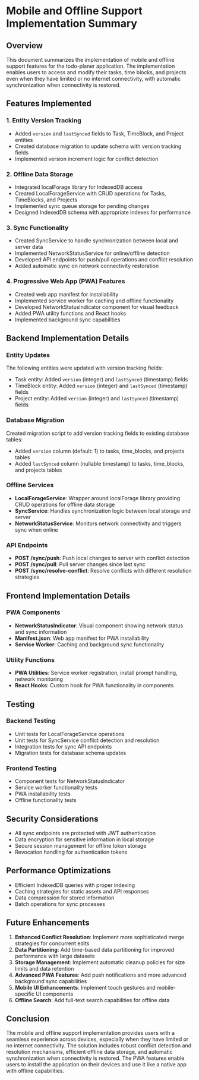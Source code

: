 # Mobile and Offline Support Implementation Summary

## Overview

This document summarizes the implementation of mobile and offline support features for the todo-planer application. The implementation enables users to access and modify their tasks, time blocks, and projects even when they have limited or no internet connectivity, with automatic synchronization when connectivity is restored.

## Features Implemented

### 1. Entity Version Tracking
- Added `version` and `lastSynced` fields to Task, TimeBlock, and Project entities
- Created database migration to update schema with version tracking fields
- Implemented version increment logic for conflict detection

### 2. Offline Data Storage
- Integrated localForage library for IndexedDB access
- Created LocalForageService with CRUD operations for Tasks, TimeBlocks, and Projects
- Implemented sync queue storage for pending changes
- Designed IndexedDB schema with appropriate indexes for performance

### 3. Sync Functionality
- Created SyncService to handle synchronization between local and server data
- Implemented NetworkStatusService for online/offline detection
- Developed API endpoints for push/pull operations and conflict resolution
- Added automatic sync on network connectivity restoration

### 4. Progressive Web App (PWA) Features
- Created web app manifest for installability
- Implemented service worker for caching and offline functionality
- Developed NetworkStatusIndicator component for visual feedback
- Added PWA utility functions and React hooks
- Implemented background sync capabilities

## Backend Implementation Details

### Entity Updates
The following entities were updated with version tracking fields:
- Task entity: Added `version` (integer) and `lastSynced` (timestamp) fields
- TimeBlock entity: Added `version` (integer) and `lastSynced` (timestamp) fields
- Project entity: Added `version` (integer) and `lastSynced` (timestamp) fields

### Database Migration
Created migration script to add version tracking fields to existing database tables:
- Added `version` column (default: 1) to tasks, time_blocks, and projects tables
- Added `lastSynced` column (nullable timestamp) to tasks, time_blocks, and projects tables

### Offline Services
- **LocalForageService**: Wrapper around localForage library providing CRUD operations for offline data storage
- **SyncService**: Handles synchronization logic between local storage and server
- **NetworkStatusService**: Monitors network connectivity and triggers sync when online

### API Endpoints
- **POST /sync/push**: Push local changes to server with conflict detection
- **POST /sync/pull**: Pull server changes since last sync
- **POST /sync/resolve-conflict**: Resolve conflicts with different resolution strategies

## Frontend Implementation Details

### PWA Components
- **NetworkStatusIndicator**: Visual component showing network status and sync information
- **Manifest.json**: Web app manifest for PWA installability
- **Service Worker**: Caching and background sync functionality

### Utility Functions
- **PWA Utilities**: Service worker registration, install prompt handling, network monitoring
- **React Hooks**: Custom hook for PWA functionality in components

## Testing

### Backend Testing
- Unit tests for LocalForageService operations
- Unit tests for SyncService conflict detection and resolution
- Integration tests for sync API endpoints
- Migration tests for database schema updates

### Frontend Testing
- Component tests for NetworkStatusIndicator
- Service worker functionality tests
- PWA installability tests
- Offline functionality tests

## Security Considerations

- All sync endpoints are protected with JWT authentication
- Data encryption for sensitive information in local storage
- Secure session management for offline token storage
- Revocation handling for authentication tokens

## Performance Optimizations

- Efficient IndexedDB queries with proper indexing
- Caching strategies for static assets and API responses
- Data compression for stored information
- Batch operations for sync processes

## Future Enhancements

1. **Enhanced Conflict Resolution**: Implement more sophisticated merge strategies for concurrent edits
2. **Data Partitioning**: Add time-based data partitioning for improved performance with large datasets
3. **Storage Management**: Implement automatic cleanup policies for size limits and data retention
4. **Advanced PWA Features**: Add push notifications and more advanced background sync capabilities
5. **Mobile UI Enhancements**: Implement touch gestures and mobile-specific UI components
6. **Offline Search**: Add full-text search capabilities for offline data

## Conclusion

The mobile and offline support implementation provides users with a seamless experience across devices, especially when they have limited or no internet connectivity. The solution includes robust conflict detection and resolution mechanisms, efficient offline data storage, and automatic synchronization when connectivity is restored. The PWA features enable users to install the application on their devices and use it like a native app with offline capabilities.